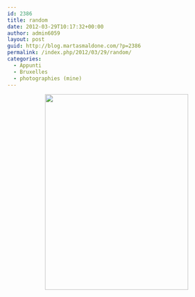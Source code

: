 ```yaml
---
id: 2386
title: random
date: 2012-03-29T10:17:32+00:00
author: admin6059
layout: post
guid: http://blog.martasmaldone.com/?p=2386
permalink: /index.php/2012/03/29/random/
categories:
  - Appunti
  - Bruxelles
  - photographies (mine)
---
```

<p style="text-align: center;">
  <img class="aligncenter  wp-image-2390" title="00039" src="http://blog.martasmaldone.eu/wp-content/uploads/2012/03/00039.jpg" alt="" width="330" height="450" srcset="http://blog.martasmaldone.eu/wp-content/uploads/2012/03/00039.jpg 412w, http://blog.martasmaldone.eu/wp-content/uploads/2012/03/00039-220x300.jpg 220w" sizes="(max-width: 330px) 100vw, 330px" />
</p>